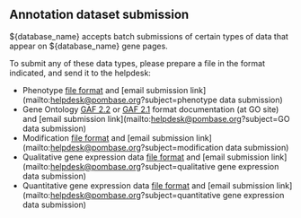 ## Annotation dataset submission

${database_name} accepts batch submissions of certain types of data that appear
on ${database_name} gene pages. 

To submit any of these data types, please prepare a file in the format
indicated, and send it to the helpdesk:

-   Phenotype [file format](documentation/phenotype-data-bulk-upload-format) and [email submission link](mailto:helpdesk@pombase.org?subject=phenotype data submission)
-   Gene Ontology [GAF 2.2](http://geneontology.org/docs/go-annotation-file-gaf-format-2.2/) or [GAF 2.1](http://geneontology.org/docs/go-annotation-file-gaf-format-2.1/) format documentation (at GO site) and [email submission link](mailto:helpdesk@pombase.org?subject=GO data submission)
-   Modification [file format](documentation/modification-data-bulk-upload-format) and [email submission link](mailto:helpdesk@pombase.org?subject=modification data submission)
-   Qualitative gene expression data [file format](documentation/qualitative-gene-expression-data-bulk-upload-format) and [email submission link](mailto:helpdesk@pombase.org?subject=qualitative gene expression data submission)
-   Quantitative gene expression data [file format](documentation/quantitative-gene-expression-data-bulk-upload-format) and [email submission link](mailto:helpdesk@pombase.org?subject=quantitative gene expression data submission)


